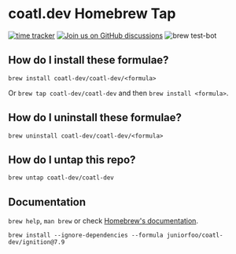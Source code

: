 # coatl.dev Homebrew Tap
[![time tracker](https://wakatime.com/badge/github/coatl-dev/homebrew-coatl-dev.svg)](https://wakatime.com/badge/github/coatl-dev/homebrew-coatl-dev)
[![Join us on GitHub discussions](https://img.shields.io/badge/github-discussions-informational)](https://github.com/coatl-dev/discussions/discussions)
![brew test-bot](https://github.com/coatl-dev/homebrew-coatl-dev/workflows/brew%20test-bot/badge.svg)

## How do I install these formulae?
`brew install coatl-dev/coatl-dev/<formula>`

Or `brew tap coatl-dev/coatl-dev` and then `brew install <formula>`.

## How do I uninstall these formulae?
`brew uninstall coatl-dev/coatl-dev/<formula>`

## How do I untap this repo?
`brew untap coatl-dev/coatl-dev`

## Documentation
`brew help`, `man brew` or check [Homebrew's documentation](https://docs.brew.sh).



`brew install --ignore-dependencies --formula juniorfoo/coatl-dev/ignition@7.9`
